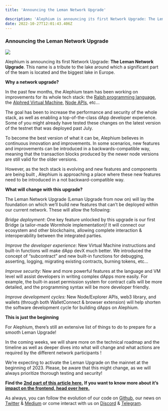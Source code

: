 ```yaml
---
title: 'Announcing the Leman Network Upgrade'

description: 'Alephium is announcing its first Network Upgrade: The Leman Network Upgrade. This name is a tribute to the lake around which a significant…'
date: 2022-10-27T12:01:43.406Z
---
```


### Announcing the Leman Network Upgrade

![](https://cdn-images-1.medium.com/max/800/0*IotwDYpTXN30mj1N)

Alephium is announcing its first Network Upgrade: **The Leman Network Upgrade**. This name is a tribute to the lake around which a significant part of the team is located and the biggest lake in Europe.

**Why a network upgrade?**

In the past few months, the Alephium team has been working on improvements for its whole tech stack: the <a href="https://wiki.alephium.org/ralph/getting-started" class="markup--anchor markup--p-anchor" data-href="https://wiki.alephium.org/ralph/getting-started" rel="noopener" target="_blank">Ralph programming language</a>, the <a href="https://github.com/alephium/alephium/tree/master/protocol/src/main/scala/org/alephium/protocol/vm" class="markup--anchor markup--p-anchor" data-href="https://github.com/alephium/alephium/tree/master/protocol/src/main/scala/org/alephium/protocol/vm" rel="noopener" target="_blank">Alphred Virtual Machine</a>, <a href="https://github.com/alephium/alephium" class="markup--anchor markup--p-anchor" data-href="https://github.com/alephium/alephium" rel="noopener" target="_blank">Node APIs</a>, etc…

The goal has been to increase the performance and security of the whole stack, as well as enabling a top-of-the-class dApp developer experience. Some of you might already have tested these changes on the latest version of the testnet that was deployed past July.

To become the best version of what it can be, Alephium believes in continuous innovation and improvements. In some scenarios, new features and improvements can be introduced in a backwards-compatible way, meaning that the transaction blocks produced by the newer node versions are still valid for the older versions.

However, as the tech stack is evolving and new features and components are being built , Alephium is approaching a place where these new features need to be introduced in a not backward-compatible way.

**What will change with this upgrade?**

The Leman Network Upgrade (Leman Upgrade from now on) will lay the foundation on which we’ll build new features that can’t be deployed within our current network. These will allow the following:

_Bridge deployment_: One key feature unlocked by this upgrade is our first Bridge (a tailor-made Wormhole implementation)! It will connect our ecosystem and other blockchains, allowing complete interaction & interoperability between the integrated parties.

_Improve the developer experience:_ New Virtual Machine instructions and built-in functions will make dApp devX much better. We introduced the concept of “subcontract” and new built-in functions for debugging, asserting, logging, migrating existing contracts, burning tokens, etc…

_Improve security:_ New and more powerful features at the language and VM level will assist developers in writing complex dApps more easily. For example, the built-in asset permission system for contract calls will be more detailed, and the programming syntax will be more developer friendly.

_Improve development cycles:_ New Node/Explorer APIs, web3 library, and wallets (through both WalletConnect & browser extension) will help shorten the software development cycle for building dApps on Alephium.

**This is just the beginning**

For Alephium, there’s still an extensive list of things to do to prepare for a smooth Leman Upgrade!

In the coming weeks, we will share more on the technical roadmap and the timeline as well as deeper dives into what will change and what actions are required by the different network participants !

We’re expecting to activate the Leman Upgrade on the mainnet at the beginning of 2023. Please, be aware that this might change, as we will always prioritize thorough testing and security!

**Find the** <a href="https://medium.com/@alephium/the-leman-upgrade-2-232e3374abc4" class="markup--anchor markup--p-anchor" data-href="https://medium.com/@alephium/the-leman-upgrade-2-232e3374abc4" target="_blank"><strong>2nd part of this article here.</strong></a> **If you want to know more about it’s** <a href="https://medium.com/@alephium/the-front-end-leman-upgrade-948a98a3e2d" class="markup--anchor markup--p-anchor" data-href="https://medium.com/@alephium/the-front-end-leman-upgrade-948a98a3e2d" target="_blank"><strong>impact on the frontend, head over here.</strong></a>

As always, you can follow the evolution of our code on <a href="https://github.com/alephium" class="markup--anchor markup--p-anchor" data-href="https://github.com/alephium" rel="noopener" target="_blank">Github</a>, our news on <a href="https://twitter.com/alephium" class="markup--anchor markup--p-anchor" data-href="https://twitter.com/alephium" rel="noopener" target="_blank">Twitter</a> & <a href="https://medium.com/@alephium" class="markup--anchor markup--p-anchor" data-href="https://medium.com/@alephium" target="_blank">Medium</a> or come interact with us on <a href="https://discord.com/invite/GEbcpajCJG" class="markup--anchor markup--p-anchor" data-href="https://discord.com/invite/GEbcpajCJG" rel="noopener" target="_blank">Discord</a> & <a href="https://t.me/alephiumgroup" class="markup--anchor markup--p-anchor" data-href="https://t.me/alephiumgroup" rel="noopener" target="_blank">Telegram</a>.
